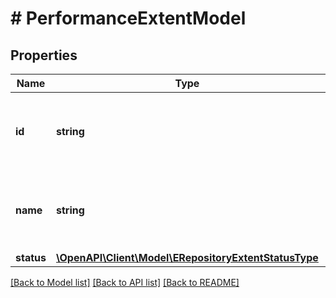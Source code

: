 # # PerformanceExtentModel

## Properties

Name | Type | Description | Notes
------------ | ------------- | ------------- | -------------
**id** | **string** | ID of the backup repository added as a performance extent. |
**name** | **string** | Name of the backup repository added as a performance extent. |
**status** | [**\OpenAPI\Client\Model\ERepositoryExtentStatusType**](ERepositoryExtentStatusType.md) |  |

[[Back to Model list]](../../README.md#models) [[Back to API list]](../../README.md#endpoints) [[Back to README]](../../README.md)
